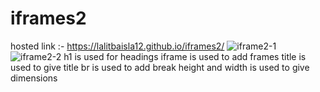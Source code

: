# iframes2
hosted link :- https://lalitbaisla12.github.io/iframes2/
![iframe2-1](https://github.com/Lalitbaisla12/iframes2/assets/129730898/a4b29463-7eae-49b1-b9eb-9875e12d3edc)
![iframe2-2](https://github.com/Lalitbaisla12/iframes2/assets/129730898/120f78ac-3397-4a52-9a07-c09d683af1bc)
h1 is used for headings
iframe is used to add frames
title is used to give title
br is used to add break
height and width is used to give dimensions 



